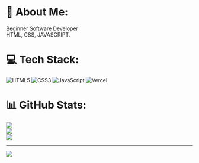 
# 💫 About Me:
Beginner Software Developer<br>HTML, CSS, JAVASCRIPT.


# 💻 Tech Stack:
![HTML5](https://img.shields.io/badge/html5-%23E34F26.svg?style=for-the-badge&logo=html5&logoColor=white) ![CSS3](https://img.shields.io/badge/css3-%231572B6.svg?style=for-the-badge&logo=css3&logoColor=white) ![JavaScript](https://img.shields.io/badge/javascript-%23323330.svg?style=for-the-badge&logo=javascript&logoColor=%23F7DF1E) ![Vercel](https://img.shields.io/badge/vercel-%23000000.svg?style=for-the-badge&logo=vercel&logoColor=white)
# 📊 GitHub Stats:
![](https://github-readme-stats.vercel.app/api?username=azevdoDev&theme=monokai&hide_border=false&include_all_commits=false&count_private=false)<br/>
![](https://github-readme-streak-stats.herokuapp.com/?user=4ugustoDev&theme=monokai&hide_border=false)<br/>
![](https://github-readme-stats.vercel.app/api/top-langs/?username=azevdoDev&theme=monokai&hide_border=false&include_all_commits=false&count_private=false&layout=compact)

---
[![](https://visitcount.itsvg.in/api?id=4ugustoDev&icon=0&color=0)](https://visitcount.itsvg.in)

<!-- Proudly created with GPRM ( https://gprm.itsvg.in ) -->
